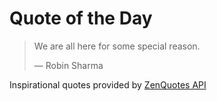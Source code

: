 # Quote of the Day

<!-- QUOTE_START -->
> We are all here for some special reason.
>
> — Robin Sharma

Inspirational quotes provided by <a href="https://zenquotes.io/" target="_blank">ZenQuotes API</a>
<!-- QUOTE_END -->